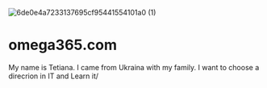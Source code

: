 ![6de0e4a7233137695cf95441554101a0 (1)](https://github.com/BT-art7/omega365.com/assets/145388652/2f46a395-f9b0-4da1-a808-e38922a9aad1)
# omega365.com
My name is Tetiana. I came from Ukraina with my family.  I want to choose a direcrion in IT and Learn it/
